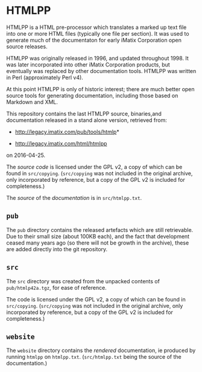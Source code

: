# HTMLPP

HTMLPP is a HTML pre-processor which translates a marked up text file
into one or more HTML files (typically one file per section).  It was
used to generate much of the documentaton for early iMatix Corporation 
open source releases.

HTMLPP was originally released in 1996, and updated throughout 1998.
It was later incorporated into other iMatix Corporation products, but
eventually was replaced by other documentation tools.  HTMLPP was 
written in Perl (approximately Perl v4).

At this point HTMLPP is only of historic interest; there are much better
open source tools for generating documentation, including those based on
Markdown and XML.

This repository contains the last HTMLPP source, binaries,and documentation
released in a stand alone version, retrieved from:

*  http://legacy.imatix.com/pub/tools/htmlp*

*  http://legacy.imatix.com/html/htmlpp

on 2016-04-25.

The *source code* is licensed under the GPL v2, a copy of which can
be found in `src/copying`. (`src/copying` was not included in the 
original archive, only incorporated by reference, but a copy of the GPL
v2 is included for completeness.)

The *source* of the *documentation* is in `src/htmlpp.txt`.

## `pub`

The `pub` directory contains the released artefacts which are still 
retrievable.  Due to their small size (about 100KB each), and the fact 
that development ceased many years ago (so there will not be growth 
in the archive), these are added directly into the git repository.

## `src`

The `src` directory was created from the unpacked contents of
`pub/htmlp42a.tgz`, for ease of reference.

The code is licensed under the GPL v2, a copy of which can be found
in `src/copying`. (`src/copying` was not included in the original
archive, only incorporated by reference, but a copy of the GPL v2
is included for completeness.)

## `website`

The `website` directory contains the *rendered* documentation, ie
produced by running `htmlpp` on `htmlpp.txt`.  (`src/htmlpp.txt` being
the source of the documentation.)
